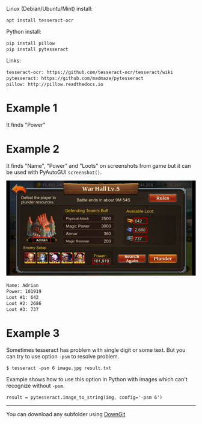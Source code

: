 
Linux (Debian/Ubuntu/Mint) install:

    apt install tesseract-ocr

Python install:

    pip install pillow
    pip install pytesseract

Links:

    tesseract-ocr: https://github.com/tesseract-ocr/tesseract/wiki
    pytesseract: https://github.com/madmaze/pytesseract
    pillow: http://pillow.readthedocs.io


# Example 1

It finds "Power" 

# Example 2

It finds "Name", "Power" and "Loots" on screenshots from game but it can be used with PyAutoGUI `screenshot()`.

![#1](images/example-2.png?raw=true)

    Name: Adrian
    Power: 101919
    Loot #1: 642
    Loot #2: 2686
    Loot #3: 737

# Example 3

Sometimes tesseract has problem with single digit or some text. But you can try to use option `-psm` to resolve problem.

    $ tesseract -psm 6 image.jpg result.txt
    
Example shows how to use this option in Python with images which can't recognize without `-psm`.

    result = pytesseract.image_to_string(img, config='-psm 6')
    
---

You can download any subfolder using [DownGit](https://minhaskamal.github.io/DownGit/)

